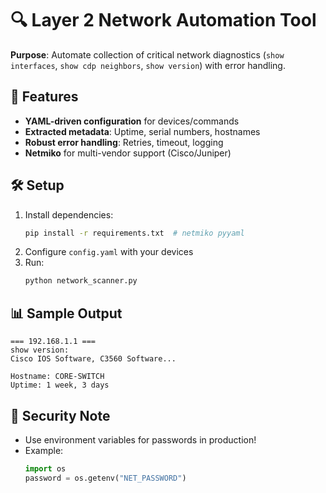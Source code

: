 # 🔍 Layer 2 Network Automation Tool

**Purpose**: Automate collection of critical network diagnostics (`show interfaces`, `show cdp neighbors`, `show version`) with error handling.

## 🚀 Features
- **YAML-driven configuration** for devices/commands
- **Extracted metadata**: Uptime, serial numbers, hostnames
- **Robust error handling**: Retries, timeout, logging
- **Netmiko** for multi-vendor support (Cisco/Juniper)

## 🛠️ Setup
1. Install dependencies:
   ```bash
   pip install -r requirements.txt  # netmiko pyyaml
   ```
2. Configure `config.yaml` with your devices
3. Run:
   ```bash
   python network_scanner.py
   ```

## 📊 Sample Output
```text
=== 192.168.1.1 ===
show version:
Cisco IOS Software, C3560 Software...

Hostname: CORE-SWITCH
Uptime: 1 week, 3 days
```

## 🔐 Security Note
- Use environment variables for passwords in production!
- Example:
  ```python
  import os
  password = os.getenv("NET_PASSWORD")
  ```
